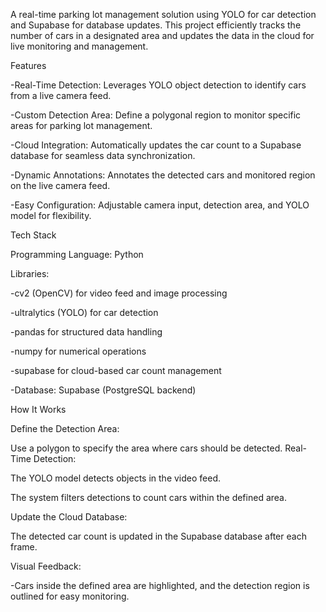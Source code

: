 A real-time parking lot management solution using YOLO for car detection and Supabase for database updates. This project efficiently tracks the number of cars in a designated area and updates the data in the cloud for live monitoring and management.

Features

-Real-Time Detection: Leverages YOLO object detection to identify cars from a live camera feed.

-Custom Detection Area: Define a polygonal region to monitor specific areas for parking lot management.

-Cloud Integration: Automatically updates the car count to a Supabase database for seamless data synchronization.

-Dynamic Annotations: Annotates the detected cars and monitored region on the live camera feed.

-Easy Configuration: Adjustable camera input, detection area, and YOLO model for flexibility.


Tech Stack

Programming Language: Python

Libraries:

-cv2 (OpenCV) for video feed and image processing

-ultralytics (YOLO) for car detection

-pandas for structured data handling

-numpy for numerical operations

-supabase for cloud-based car count management

-Database: Supabase (PostgreSQL backend)

How It Works

Define the Detection Area:

Use a polygon to specify the area where cars should be detected.
Real-Time Detection:

The YOLO model detects objects in the video feed.

The system filters detections to count cars within the defined area.

Update the Cloud Database:

The detected car count is updated in the Supabase database after each frame.

Visual Feedback:

-Cars inside the defined area are highlighted, and the detection region is outlined for easy monitoring.

